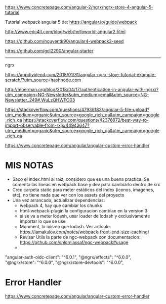 https://www.concretepage.com/angular-2/ngrx/ngrx-store-4-angular-5-tutorial


Tutorial webpack angular 5 de: https://angular.io/guide/webpack

http://www.edc4it.com/blog/web/helloworld-angular2.html

https://github.com/nguyentk90/angular4-webpack3-seed

https://github.com/gdi2290/angular-starter



-----------

ngrx

https://appdividend.com/2018/01/31/angular-ngrx-store-tutorial-example-scratch/?utm_source=hashnode.com

http://mherman.org/blog/2018/04/17/authentication-in-angular-with-ngrx/?utm_campaign=NG-Newsletter&utm_medium=email&utm_source=NG-Newsletter_249#.WuLzQHWFO03

https://stackoverflow.com/questions/47936183/angular-5-file-upload?utm_medium=organic&utm_source=google_rich_qa&utm_campaign=google_rich_qa
https://stackoverflow.com/questions/42376972/best-way-to-import-observable-from-rxjs/44943647?utm_medium=organic&utm_source=google_rich_qa&utm_campaign=google_rich_qa




https://www.concretepage.com/angular/angular-custom-error-handler

# MIS NOTAS

* Saco el index.html al raíz, considero que es una buena practica. Se comenta las lineas en webpack base y dev para cambiarlo dentro de src
* Creo carpeta static para meter estáticos del index (iconos, imagenes, etc), no tiene nada que ver con los assets del proyecto
* Una vez arrancado, actualizar dependencias:
  * webpack 4, hay que cambiar los chunks
  * html-webpack-plugin la configuracion cambian en la version 3
  * si se va a meter lodash, usar loader de lodash y exclusivamente importar lo que se use
  * Monment, lo mismo que lodash. Ver artículo: https://iamakulov.com/notes/webpack-front-end-size-caching/
  * Revisar Utils la parte de ngc-webpack con documentacion: https://github.com/shlomiassaf/ngc-webpack#usage
  * 


"angular-auth-oidc-client": "^6.0.1",
 "@ngrx/effects": "^6.0.0",
    "@ngrx/store": "^6.0.0",
    "@ngrx/store-devtools": "^6.0.0",





# Error Handler

https://www.concretepage.com/angular/angular-custom-error-handler
